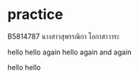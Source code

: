 ﻿# practice
B5814787 นางสาวสุพรรณิกา โอกาสาวาระ

hello
hello again
hello again and again

hello hello
